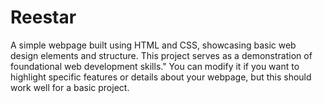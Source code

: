 # Reestar
A simple webpage built using HTML and CSS, showcasing basic web design elements and structure. This project serves as a demonstration of foundational web development skills."  You can modify it if you want to highlight specific features or details about your webpage, but this should work well for a basic project.
